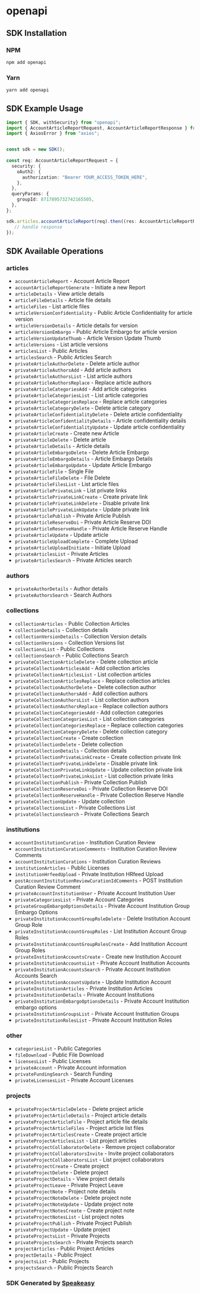 # openapi

<!-- Start SDK Installation -->
## SDK Installation

### NPM

```bash
npm add openapi
```

### Yarn

```bash
yarn add openapi
```
<!-- End SDK Installation -->

## SDK Example Usage
<!-- Start SDK Example Usage -->
```typescript
import { SDK, withSecurity} from "openapi";
import { AccountArticleReportRequest, AccountArticleReportResponse } from "openapi/src/sdk/models/operations";
import { AxiosError } from "axios";


const sdk = new SDK();
    
const req: AccountArticleReportRequest = {
  security: {
    oAuth2: {
      authorization: "Bearer YOUR_ACCESS_TOKEN_HERE",
    },
  },
  queryParams: {
    groupId: 8717895732742165505,
  },
};

sdk.articles.accountArticleReport(req).then((res: AccountArticleReportResponse | AxiosError) => {
   // handle response
});
```
<!-- End SDK Example Usage -->

<!-- Start SDK Available Operations -->
## SDK Available Operations

### articles

* `accountArticleReport` - Account Article Report
* `accountArticleReportGenerate` - Initiate a new Report
* `articleDetails` - View article details
* `articleFileDetails` - Article file details
* `articleFiles` - List article files
* `articleVersionConfidentiality` - Public Article Confidentiality for article version
* `articleVersionDetails` - Article details for version
* `articleVersionEmbargo` - Public Article Embargo for article version
* `articleVersionUpdateThumb` - Article Version Update Thumb
* `articleVersions` - List article versions
* `articlesList` - Public Articles
* `articlesSearch` - Public Articles Search
* `privateArticleAuthorDelete` - Delete article author
* `privateArticleAuthorsAdd` - Add article authors
* `privateArticleAuthorsList` - List article authors
* `privateArticleAuthorsReplace` - Replace article authors
* `privateArticleCategoriesAdd` - Add article categories
* `privateArticleCategoriesList` - List article categories
* `privateArticleCategoriesReplace` - Replace article categories
* `privateArticleCategoryDelete` - Delete article category
* `privateArticleConfidentialityDelete` - Delete article confidentiality
* `privateArticleConfidentialityDetails` - Article confidentiality details
* `privateArticleConfidentialityUpdate` - Update article confidentiality
* `privateArticleCreate` - Create new Article
* `privateArticleDelete` - Delete article
* `privateArticleDetails` - Article details
* `privateArticleEmbargoDelete` - Delete Article Embargo
* `privateArticleEmbargoDetails` - Article Embargo Details
* `privateArticleEmbargoUpdate` - Update Article Embargo
* `privateArticleFile` - Single File
* `privateArticleFileDelete` - File Delete
* `privateArticleFilesList` - List article files
* `privateArticlePrivateLink` - List private links
* `privateArticlePrivateLinkCreate` - Create private link
* `privateArticlePrivateLinkDelete` - Disable private link
* `privateArticlePrivateLinkUpdate` - Update private link
* `privateArticlePublish` - Private Article Publish
* `privateArticleReserveDoi` - Private Article Reserve DOI
* `privateArticleReserveHandle` - Private Article Reserve Handle
* `privateArticleUpdate` - Update article
* `privateArticleUploadComplete` - Complete Upload
* `privateArticleUploadInitiate` - Initiate Upload
* `privateArticlesList` - Private Articles
* `privateArticlesSearch` - Private Articles search

### authors

* `privateAuthorDetails` - Author details
* `privateAuthorsSearch` - Search Authors

### collections

* `collectionArticles` - Public Collection Articles
* `collectionDetails` - Collection details
* `collectionVersionDetails` - Collection Version details
* `collectionVersions` - Collection Versions list
* `collectionsList` - Public Collections
* `collectionsSearch` - Public Collections Search
* `privateCollectionArticleDelete` - Delete collection article
* `privateCollectionArticlesAdd` - Add collection articles
* `privateCollectionArticlesList` - List collection articles
* `privateCollectionArticlesReplace` - Replace collection articles
* `privateCollectionAuthorDelete` - Delete collection author
* `privateCollectionAuthorsAdd` - Add collection authors
* `privateCollectionAuthorsList` - List collection authors
* `privateCollectionAuthorsReplace` - Replace collection authors
* `privateCollectionCategoriesAdd` - Add collection categories
* `privateCollectionCategoriesList` - List collection categories
* `privateCollectionCategoriesReplace` - Replace collection categories
* `privateCollectionCategoryDelete` - Delete collection category
* `privateCollectionCreate` - Create collection
* `privateCollectionDelete` - Delete collection
* `privateCollectionDetails` - Collection details
* `privateCollectionPrivateLinkCreate` - Create collection private link
* `privateCollectionPrivateLinkDelete` - Disable private link
* `privateCollectionPrivateLinkUpdate` - Update collection private link
* `privateCollectionPrivateLinksList` - List collection private links
* `privateCollectionPublish` - Private Collection Publish
* `privateCollectionReserveDoi` - Private Collection Reserve DOI
* `privateCollectionReserveHandle` - Private Collection Reserve Handle
* `privateCollectionUpdate` - Update collection
* `privateCollectionsList` - Private Collections List
* `privateCollectionsSearch` - Private Collections Search

### institutions

* `accountInstitutionCuration` - Institution Curation Review
* `accountInstitutionCurationComments` - Institution Curation Review Comments
* `accountInstitutionCurations` - Institution Curation Reviews
* `institutionArticles` - Public Licenses
* `institutionHrfeedUpload` - Private Institution HRfeed Upload
* `postAccountInstitutionReviewCurationIdComments` - POST Institution Curation Review Comment
* `privateAccountInstitutionUser` - Private Account Institution User
* `privateCategoriesList` - Private Account Categories
* `privateGroupEmbargoOptionsDetails` - Private Account Institution Group Embargo Options
* `privateInstitutionAccountGroupRoleDelete` - Delete Institution Account Group Role
* `privateInstitutionAccountGroupRoles` - List Institution Account Group Roles
* `privateInstitutionAccountGroupRolesCreate` - Add Institution Account Group Roles
* `privateInstitutionAccountsCreate` - Create new Institution Account
* `privateInstitutionAccountsList` - Private Account Institution Accounts
* `privateInstitutionAccountsSearch` - Private Account Institution Accounts Search
* `privateInstitutionAccountsUpdate` - Update Institution Account
* `privateInstitutionArticles` - Private Institution Articles
* `privateInstitutionDetails` - Private Account Institutions
* `privateInstitutionEmbargoOptionsDetails` - Private Account Institution embargo options
* `privateInstitutionGroupsList` - Private Account Institution Groups
* `privateInstitutionRolesList` - Private Account Institution Roles

### other

* `categoriesList` - Public Categories
* `fileDownload` - Public File Download
* `licensesList` - Public Licenses
* `privateAccount` - Private Account information
* `privateFundingSearch` - Search Funding
* `privateLicensesList` - Private Account Licenses

### projects

* `privateProjectArticleDelete` - Delete project article
* `privateProjectArticleDetails` - Project article details
* `privateProjectArticleFile` - Project article file details
* `privateProjectArticleFiles` - Project article list files
* `privateProjectArticlesCreate` - Create project article
* `privateProjectArticlesList` - List project articles
* `privateProjectCollaboratorDelete` - Remove project collaborator
* `privateProjectCollaboratorsInvite` - Invite project collaborators
* `privateProjectCollaboratorsList` - List project collaborators
* `privateProjectCreate` - Create project
* `privateProjectDelete` - Delete project
* `privateProjectDetails` - View project details
* `privateProjectLeave` - Private Project Leave
* `privateProjectNote` - Project note details
* `privateProjectNoteDelete` - Delete project note
* `privateProjectNoteUpdate` - Update project note
* `privateProjectNotesCreate` - Create project note
* `privateProjectNotesList` - List project notes
* `privateProjectPublish` - Private Project Publish
* `privateProjectUpdate` - Update project
* `privateProjectsList` - Private Projects
* `privateProjectsSearch` - Private Projects search
* `projectArticles` - Public Project Articles
* `projectDetails` - Public Project
* `projectsList` - Public Projects
* `projectsSearch` - Public Projects Search

<!-- End SDK Available Operations -->

### SDK Generated by [Speakeasy](https://docs.speakeasyapi.dev/docs/using-speakeasy/client-sdks)
